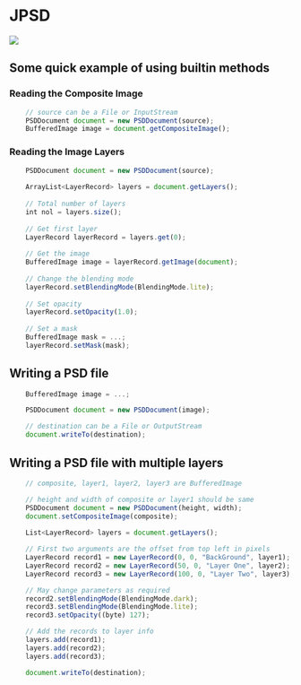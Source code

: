 # JPSD

[![](https://jitpack.io/v/Minecraftian14/JPSD.svg)](https://jitpack.io/#Minecraftian14/JPSD)


## Some quick example of using builtin methods  

### Reading the Composite Image

```js
    // source can be a File or InputStream
    PSDDocument document = new PSDDocument(source);
    BufferedImage image = document.getCompositeImage();
```

### Reading the Image Layers

```js
    PSDDocument document = new PSDDocument(source);
    
    ArrayList<LayerRecord> layers = document.getLayers();
    
    // Total number of layers
    int nol = layers.size();
    
    // Get first layer
    LayerRecord layerRecord = layers.get(0);
    
    // Get the image
    BufferedImage image = layerRecord.getImage(document);
    
    // Change the blending mode
    layerRecord.setBlendingMode(BlendingMode.lite);
    
    // Set opacity
    layerRecord.setOpacity(1.0);
    
    // Set a mask
    BufferedImage mask = ...;
    layerRecord.setMask(mask);
```

## Writing a PSD file

```js
    BufferedImage image = ...;

    PSDDocument document = new PSDDocument(image);

    // destination can be a File or OutputStream
    document.writeTo(destination);    
```

## Writing a PSD file with multiple layers

```js
    // composite, layer1, layer2, layer3 are BufferedImage 

    // height and width of composite or layer1 should be same
    PSDDocument document = new PSDDocument(height, width);
    document.setCompositeImage(composite);
    
    List<LayerRecord> layers = document.getLayers();

    // First two arguments are the offset from top left in pixels
    LayerRecord record1 = new LayerRecord(0, 0, "BackGround", layer1);
    LayerRecord record2 = new LayerRecord(50, 0, "Layer One", layer2);
    LayerRecord record3 = new LayerRecord(100, 0, "Layer Two", layer3);

    // May change parameters as required
    record2.setBlendingMode(BlendingMode.dark);
    record3.setBlendingMode(BlendingMode.lite);
    record3.setOpacity((byte) 127);

    // Add the records to layer info
    layers.add(record1);
    layers.add(record2);
    layers.add(record3);

    document.writeTo(destination);
```